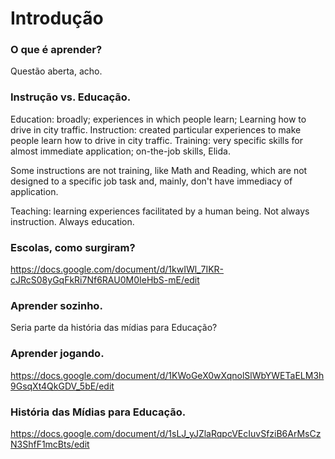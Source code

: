 # Introdução

### O que é aprender?

Questão aberta, acho.

### Instrução vs. Educação.

Education: broadly; experiences in which people learn; Learning how to drive in city traffic.
Instruction: created particular experiences to make people learn how to drive in city traffic.
Training: very specific skills for almost immediate application; on-the-job skills, Elida.

Some instructions are not training, like Math and Reading, which are not designed to a specific job task and, mainly, don't have immediacy of application.

Teaching: learning experiences facilitated by a human being. Not always instruction. Always education.

### Escolas, como surgiram?

https://docs.google.com/document/d/1kwIWl_7IKR-cJRcS08yGqFkRi7Nf6RAU0M0IeHbS-mE/edit

### Aprender sozinho.

Seria parte da história das mídias para Educação?

### Aprender jogando.

https://docs.google.com/document/d/1KWoGeX0wXqnolSlWbYWETaELM3h9GsqXt4QkGDV_5bE/edit

### História das Mídias para Educação.

https://docs.google.com/document/d/1sLJ_yJZlaRqpcVEcIuvSfziB6ArMsCzN3ShfF1mcBts/edit
